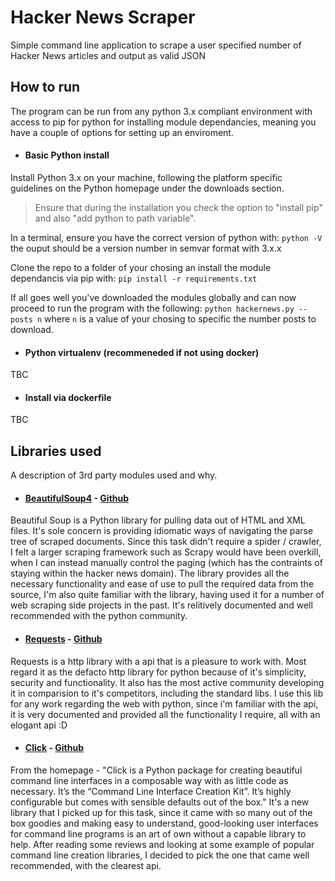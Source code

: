 # Hacker News Scraper
Simple command line application to scrape a user specified number of Hacker News articles and output as valid JSON

## How to run
The program can be run from any python 3.x compliant environment with access to pip for python for installing module dependancies, meaning you have a couple of options for setting up an enviroment.

* #### Basic Python install
Install Python 3.x on your machine, following the platform specific guidelines on the Python homepage under the downloads section.

> Ensure that during the installation you check the option to "install pip" and also "add python to path variable".

In a terminal, ensure you have the correct version of python with: `python -V` the ouput should be a version number in semvar format with 3.x.x

Clone the repo to a folder of your chosing an install the module dependancis via pip with: `pip install -r requirements.txt`

If all goes well you've downloaded the modules globally and can now proceed to run the program with the following: `python hackernews.py --posts n` where `n` is a value of your chosing to specific the number posts to download.

* #### Python virtualenv (recommeneded if not using docker)

TBC 

* #### Install via dockerfile

TBC

## Libraries used
A description of 3rd party modules used and why.

* #### [BeautifulSoup4](https://www.crummy.com/software/BeautifulSoup/) - [Github](https://github.com/getanewsletter/BeautifulSoup4)
Beautiful Soup is a Python library for pulling data out of HTML and XML files. It's sole concern is providing idiomatic ways of navigating the parse tree of scraped documents. Since this task didn't require a spider / crawler, I felt a larger scraping framework such as Scrapy would have been overkill, when I can instead manually control the paging (which has the contraints of staying within the hacker news domain). The library provides all the necessary functionality and ease of use to pull the required data from the source, I'm also quite familiar with the library, having used it for a number of web scraping side projects in the past. It's relitively documented and well recommended with the python community.

* #### [Requests](http://docs.python-requests.org/en/master/) - [Github](https://github.com/kennethreitz/requests/)
Requests is a http library with a api that is a pleasure to work with. Most regard it as the defacto http library for python because of it's simplicity, security and functionality. It also has the most active community developing it in comparision to it's competitors, including the standard libs. I use this lib for any work regarding the web with python, since i'm familiar with the api, it is very documented and provided all the functionality I require, all with an elogant api :D

* #### [Click](http://click.pocoo.org/5/) - [Github](https://github.com/pallets/click)
From the homepage - "Click is a Python package for creating beautiful command line interfaces in a composable way with as little code as necessary. It’s the “Command Line Interface Creation Kit”. It’s highly configurable but comes with sensible defaults out of the box." It's a new library that I picked up for this task, since it came with so many out of the box goodies and making easy to understand, good-looking user interfaces for command line programs is an art of own without a capable library to help. After reading some reviews and looking at some example of popular command line creation libraries, I decided to pick the one that came well recommended, with the clearest api.